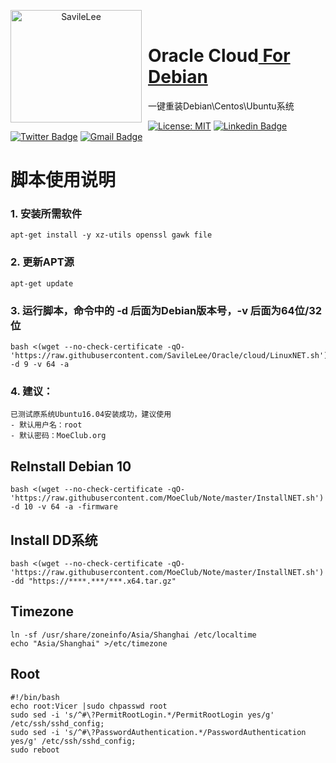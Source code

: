 <p align="center">
<img width="210" height="180" align="left" style="float: left; margin: 0 10px 0 0;" src="https://github.com/SavileLee/Oracle/blob/cloud/Lib/oracle.png?raw=true" alt="SavileLee"/>
</br>
<h1>Oracle Cloud<a href="https://dreamstart.site"> For Debian</a></h1>
一键重装Debian\Centos\Ubuntu系统
</p>

[![License: MIT](https://img.shields.io/badge/license-MIT-green)](LICENSE)
[![Linkedin Badge](https://img.shields.io/badge/-Linkedin-1ca0f1?style=ightgrey&logo=Linkedin&logoColor=white&link=https://www.linkedin.com/in/SavileLee/)](https://www.linkedin.com/in/SavileLee/)
[![Twitter Badge](https://img.shields.io/badge/-Twitter-1ca0f1?style=lightgrey&labelColor=1ca0f1&logo=twitter&logoColor=white&link=https://twitter.com/SavileLee)](https://twitter.com/SavileLee)
[![Gmail Badge](https://img.shields.io/badge/-Gmail-1ca0f1?style=ightgrey&logo=Gmail&logoColor=white&link=mailto:liyesen@gmail.com)](mailto:liyesen@gmail.com)

# 脚本使用说明
### 1. 安装所需软件
```
apt-get install -y xz-utils openssl gawk file
```
### 2. 更新APT源
```
apt-get update
```
### 3. 运行脚本，命令中的 -d 后面为Debian版本号，-v 后面为64位/32位
```
bash <(wget --no-check-certificate -qO- 'https://raw.githubusercontent.com/SavileLee/Oracle/cloud/LinuxNET.sh') -d 9 -v 64 -a
```
### 4. 建议：
```
已测试原系统Ubuntu16.04安装成功，建议使用
- 默认用户名：root
- 默认密码：MoeClub.org
```

## ReInstall Debian 10
```
bash <(wget --no-check-certificate -qO- 'https://raw.githubusercontent.com/MoeClub/Note/master/InstallNET.sh') -d 10 -v 64 -a -firmware
```
## Install DD系统
```
bash <(wget --no-check-certificate -qO- 'https://raw.githubusercontent.com/MoeClub/Note/master/InstallNET.sh') -dd "https://****.***/***.x64.tar.gz"
```
## Timezone
```
ln -sf /usr/share/zoneinfo/Asia/Shanghai /etc/localtime
echo "Asia/Shanghai" >/etc/timezone
```

## Root
```
#!/bin/bash
echo root:Vicer |sudo chpasswd root
sudo sed -i 's/^#\?PermitRootLogin.*/PermitRootLogin yes/g' /etc/ssh/sshd_config;
sudo sed -i 's/^#\?PasswordAuthentication.*/PasswordAuthentication yes/g' /etc/ssh/sshd_config;
sudo reboot
```
